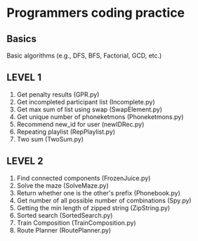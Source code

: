 # Programmers coding practice

## Basics
Basic algorithms (e.g., DFS, BFS, Factorial, GCD, etc.)

## LEVEL 1
1. Get penalty results (GPR.py)
2. Get incompleted participant list (Incomplete.py)
3. Get max sum of list using swap (SwapElement.py)
4. Get unique number of phoneketmons (Phoneketmons.py)
5. Recommend new_id for user (newIDRec.py)
6. Repeating playlist (RepPlaylist.py)
7. Two sum (TwoSum.py)

## LEVEL 2
1. Find connected components (FrozenJuice.py)
2. Solve the maze (SolveMaze.py)
3. Return whether one is the other's prefix (Phonebook.py)
4. Get number of all possible number of combinations (Spy.py)
5. Getting the min length of zipped string (ZipString.py)
6. Sorted search (SortedSearch.py)
7. Train Composition (TrainComposition.py)
8. Route Planner (RoutePlanner.py)
